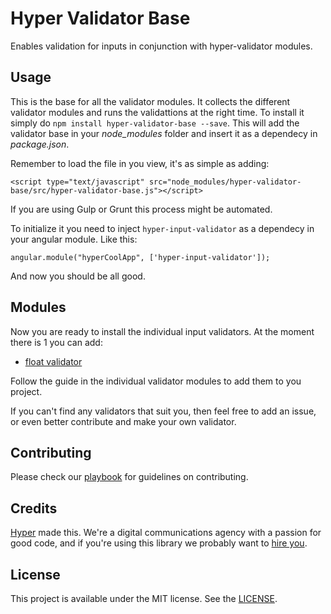 # Hyper Validator Base

Enables validation for inputs in conjunction with hyper-validator modules.

## Usage

This is the base for all the validator modules. It collects the different validator modules and runs the
validattions at the right time. To install it simply do `npm install hyper-validator-base --save`.
This will add the validator base in your *node_modules* folder and insert it as a dependecy in *package.json*.

Remember to load the file in you view, it's as simple as adding:

```
<script type="text/javascript" src="node_modules/hyper-validator-base/src/hyper-validator-base.js"></script>
```

If you are using Gulp or Grunt this process might be automated.

To initialize it you need to inject `hyper-input-validator` as a dependecy in your angular module. Like this:

```
angular.module("hyperCoolApp", ['hyper-input-validator']);
```

And now you should be all good.

## Modules

Now you are ready to install the individual input validators. At the moment there is 1 you can add:
- [float validator]

[float validator]: https://github.com/hyperoslo/hyper-validator-float

Follow the guide in the individual validator modules to add them to you project.

If you can't find any validators that suit you, then feel free to add an issue, or even better
contribute and make your own validator.

## Contributing

Please check our [playbook] for guidelines on contributing.

[playbook]: https://github.com/hyperoslo/playbook/blob/master/GIT_AND_GITHUB.md

## Credits

[Hyper] made this. We're a digital communications agency with a passion for good
code, and if you're using this library we probably want to [hire you].

[hyper]: http://hyper.no
[hire you]: http://www.hyper.no/jobs

## License

This project is available under the MIT license. See the [LICENSE].

[license]: https://github.com/hyperoslo/hyper-content-for-angular/blob/master/LICENSE.md